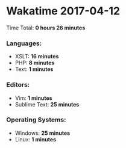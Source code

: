 # Wakatime 2017-04-12

Time Total: **0 hours 26 minutes**

### Languages:
- XSLT: **16 minutes** 
- PHP: **8 minutes** 
- Text: **1 minutes** 

### Editors:
- Vim: **1 minutes** 
- Sublime Text: **25 minutes** 

### Operating Systems:
- Windows: **25 minutes** 
- Linux: **1 minutes** 

